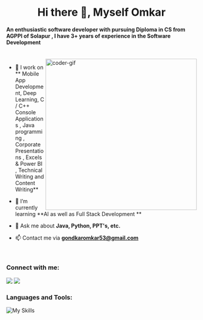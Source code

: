 

<h1 align="center">Hi there 👋, Myself Omkar</h1>
<h4 align="left">An enthusiastic software developer with pursuing Diploma in CS from AGPPI of Solapur , I have 3+ years of experience in the Software Development </h3>
<br/>
<img align="right" alt="coder-gif" width="400" src="https://github.com/Omkar2k5/Omkar/blob/master/coder1.gif" >

- 🔭 I work on ** Mobile App Development, Deep Learning, C / C++ Console Applications , Java programming , Corporate Presentations , Excels & Power BI , Technical Writing and Content Writing**  

- 🌱 I’m currently learning **AI as well as Full Stack Development **

- 💬 Ask me about **Java, Python, PPT's, etc.**

- 📫 Contact me via **gondkaromkar53@gmail.com**
<br/>

<h3 align="left">Connect with me:</h3>
<p align="left">
<a href="https://www.linkedin.com/in/omkar-gondkar-4532792b2/" target="blank"><img src="https://img.shields.io/badge/linkedin-%230077B5.svg?&style=for-the-badge&logo=linkedin&logoColor=white" /></a>
<a href="https://www.instagram.com/stoic_omkar/" target="blank"><img src="https://img.shields.io/badge/Instagram-E4405F?style=for-the-badge&logo=instagram&logoColor=white" /></a>
</p>


<h3 align="left">Languages and Tools:</h3>

![My Skills](https://skillicons.dev/icons?i=java,js,py,androidstudio,css,discord,eclipse,figma,firebase,git,html,mysql,ps,php,tensorflow,vscode,wordpress,c,cpp,py)

